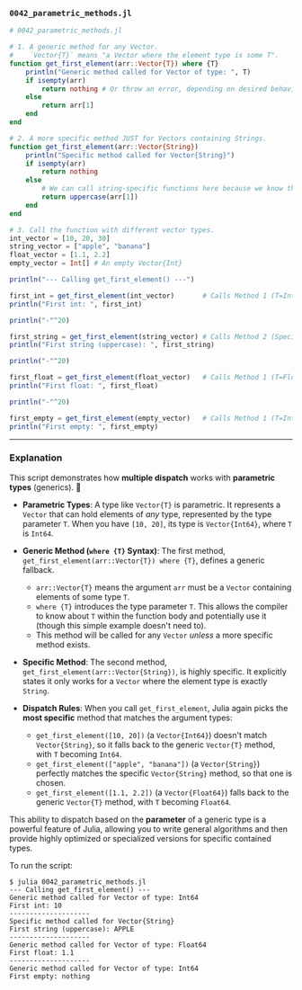 ### `0042_parametric_methods.jl`

```julia
# 0042_parametric_methods.jl

# 1. A generic method for any Vector.
#    `Vector{T}` means "a Vector where the element type is some T".
function get_first_element(arr::Vector{T}) where {T}
    println("Generic method called for Vector of type: ", T)
    if isempty(arr)
        return nothing # Or throw an error, depending on desired behavior
    else
        return arr[1]
    end
end

# 2. A more specific method JUST for Vectors containing Strings.
function get_first_element(arr::Vector{String})
    println("Specific method called for Vector{String}")
    if isempty(arr)
        return nothing
    else
        # We can call string-specific functions here because we know the type
        return uppercase(arr[1])
    end
end

# 3. Call the function with different vector types.
int_vector = [10, 20, 30]
string_vector = ["apple", "banana"]
float_vector = [1.1, 2.2]
empty_vector = Int[] # An empty Vector{Int}

println("--- Calling get_first_element() ---")

first_int = get_first_element(int_vector)       # Calls Method 1 (T=Int64)
println("First int: ", first_int)

println("-"^20)

first_string = get_first_element(string_vector) # Calls Method 2 (Specific match)
println("First string (uppercase): ", first_string)

println("-"^20)

first_float = get_first_element(float_vector)   # Calls Method 1 (T=Float64)
println("First float: ", first_float)

println("-"^20)

first_empty = get_first_element(empty_vector)   # Calls Method 1 (T=Int64)
println("First empty: ", first_empty)
```

-----

### Explanation

This script demonstrates how **multiple dispatch** works with **parametric types** (generics). 🧬

  * **Parametric Types**: A type like `Vector{T}` is parametric. It represents a `Vector` that can hold elements of *any* type, represented by the type parameter `T`. When you have `[10, 20]`, its type is `Vector{Int64}`, where `T` is `Int64`.

  * **Generic Method (`where {T}` Syntax)**: The first method, `get_first_element(arr::Vector{T}) where {T}`, defines a generic fallback.

      * `arr::Vector{T}` means the argument `arr` must be a `Vector` containing elements of some type `T`.
      * `where {T}` introduces the type parameter `T`. This allows the compiler to know about `T` within the function body and potentially use it (though this simple example doesn't need to).
      * This method will be called for any `Vector` *unless* a more specific method exists.

  * **Specific Method**: The second method, `get_first_element(arr::Vector{String})`, is highly specific. It explicitly states it only works for a `Vector` where the element type is exactly `String`.

  * **Dispatch Rules**: When you call `get_first_element`, Julia again picks the **most specific** method that matches the argument types:

      * `get_first_element([10, 20])` (a `Vector{Int64}`) doesn't match `Vector{String}`, so it falls back to the generic `Vector{T}` method, with `T` becoming `Int64`.
      * `get_first_element(["apple", "banana"])` (a `Vector{String}`) perfectly matches the specific `Vector{String}` method, so that one is chosen.
      * `get_first_element([1.1, 2.2])` (a `Vector{Float64}`) falls back to the generic `Vector{T}` method, with `T` becoming `Float64`.

This ability to dispatch based on the **parameter** of a generic type is a powerful feature of Julia, allowing you to write general algorithms and then provide highly optimized or specialized versions for specific contained types.

To run the script:

```shell
$ julia 0042_parametric_methods.jl
--- Calling get_first_element() ---
Generic method called for Vector of type: Int64
First int: 10
--------------------
Specific method called for Vector{String}
First string (uppercase): APPLE
--------------------
Generic method called for Vector of type: Float64
First float: 1.1
--------------------
Generic method called for Vector of type: Int64
First empty: nothing
```